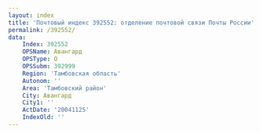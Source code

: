 ```yaml
---
layout: index
title: 'Почтовый индекс 392552: отделение почтовой связи Почты России'
permalink: /392552/
data:
    Index: 392552
    OPSName: Авангард
    OPSType: О
    OPSSubm: 392999
    Region: 'Тамбовская область'
    Autonom: ''
    Area: 'Тамбовский район'
    City: Авангард
    City1: ''
    ActDate: '20041125'
    IndexOld: ''
---
```

